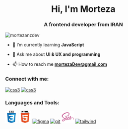 <h1 align="center">Hi, I'm Morteza</h1>
<h3 align="center">A frontend developer from IRAN</h3>

<p align="left"> <img src="https://komarev.com/ghpvc/?username=mortezanzdev&label=Profile%20views&color=f98334&style=flat" alt="mortezanzdev" /> </p>

- 🌱 I’m currently learning **JavaScript**

- 💬 Ask me about **UI & UX and programming**

- 📫 How to reach me **mortezaDev@gmail.com**

<h3 align="left">Connect with me:</h3>
<p align="left">
  <a href="https:/t.me/elevee_n" target="_blank" rel="noreferrer"> <img src="https://camo.githubusercontent.com/8cb4b3c1d08530f314a8ec2255ff9ab9e9853221472ad35b669f95567516a89f/68747470733a2f2f696d672e69636f6e73382e636f6d2f3f73697a653d3130302669643d6f57697548306a466955305226666f726d61743d706e6726636f6c6f723d303030303030" alt="css3" width="40" height="40"/></a>  <a href="mailto:mortezanzDev@gmail.com" target="_blank" rel="noreferrer"> <img src="https://camo.githubusercontent.com/1e9852a1690e2701256caf17d2c8880747de024460b629b1b58ee3503dabc233/68747470733a2f2f696d672e69636f6e73382e636f6d2f3f73697a653d3130302669643d503755496c686270577a5a6d26666f726d61743d706e6726636f6c6f723d303030303030" alt="css3" width="40" height="40"/></a>
</p>

<h3 align="left">Languages and Tools:</h3>
<p align="left"> <a href="https://www.w3schools.com/css/" target="_blank" rel="noreferrer"><img src="https://raw.githubusercontent.com/devicons/devicon/master/icons/css3/css3-original-wordmark.svg" alt="css3" width="40" height="40"/></a>  <a href="https://www.w3.org/html/" target="_blank" rel="noreferrer"><img src="https://raw.githubusercontent.com/devicons/devicon/master/icons/html5/html5-original-wordmark.svg" alt="html5" width="40" height="40"/></a>  <a href="https://www.figma.com/" target="_blank" rel="noreferrer"><img src="https://www.vectorlogo.zone/logos/figma/figma-icon.svg" alt="figma" width="40" height="40"/></a>  <a href="https://git-scm.com/" target="_blank" rel="noreferrer"><img src="https://www.vectorlogo.zone/logos/git-scm/git-scm-icon.svg" alt="git" width="40" height="40"/></a>  <a href="https://sass-lang.com" target="_blank" rel="noreferrer"><img src="https://raw.githubusercontent.com/devicons/devicon/master/icons/sass/sass-original.svg" alt="sass" width="40" height="40"/></a>  <a href="https://tailwindcss.com/" target="_blank" rel="noreferrer"> <img src="https://www.vectorlogo.zone/logos/tailwindcss/tailwindcss-icon.svg" alt="tailwind" width="40" height="40"/></a> </p>
